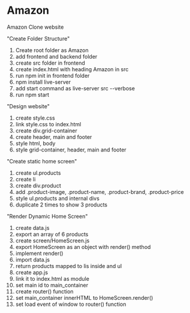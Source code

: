 # Amazon

Amazon Clone website

"Create Folder Structure"

1. Create root folder as Amazon
2. add frontend and backend folder
3. create src folder in frontend
4. create index.html with heading Amazon in src
5. run npm init in frontend folder
6. npm install live-server
7. add start command as live-server src --verbose
8. run npm start

"Design website"

1. create style.css
2. link style.css to index.html
3. create div.grid-container
4. create header, main and footer
5. style html, body
6. style grid-container, header, main and footer

"Create static home screen"

1. create ul.products
2. create li
3. create div.product
4. add .product-image, .product-name, .product-brand, .product-price
5. style ul.products and internal divs
6. duplicate 2 times to show 3 products

"Render Dynamic Home Screen"

1. create data.js
2. export an array of 6 products
3. create screen/HomeScreen.js
4. export HomeScreen as an object with render() method
5. implement render()
6. import data.js
7. return products mapped to lis inside and ul
8. create app.js
9. link it to index.html as module
10. set main id to main_container
11. create router() function
12. set main_container innerHTML to HomeScreen.render()
13. set load event of window to router() function
